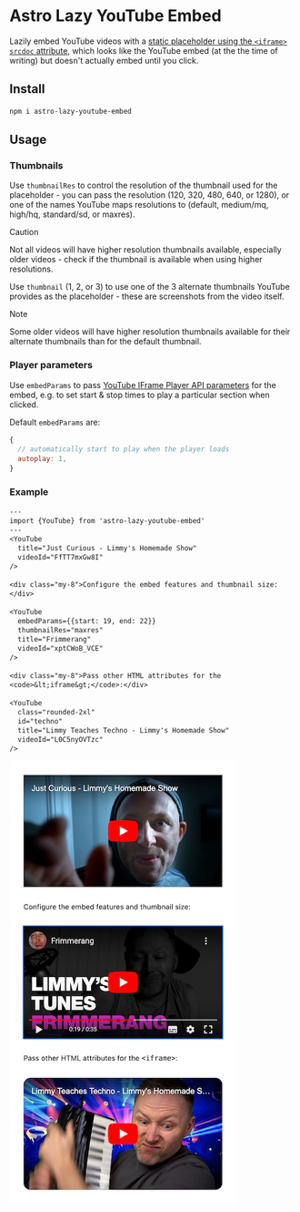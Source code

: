 # Astro Lazy YouTube Embed

Lazily embed YouTube videos with a [static placeholder using the `<iframe>` `srcdoc` attribute](https://css-tricks.com/lazy-load-embedded-youtube-videos/), which looks like the YouTube embed (at the the time of writing) but doesn't actually embed until you click.

## Install

```sh
npm i astro-lazy-youtube-embed
```

## Usage

### Thumbnails

Use `thumbnailRes` to control the resolution of the thumbnail used for the placeholder - you can pass the resolution (120, 320, 480, 640, or 1280), or one of the names YouTube maps resolutions to (default, medium/mq, high/hq, standard/sd, or maxres).

> [!CAUTION]
> Not all videos will have higher resolution thumbnails available, especially older videos - check if the thumbnail is available when using higher resolutions.

Use `thumbnail` (1, 2, or 3) to use one of the 3 alternate thumbnails YouTube provides as the placeholder - these are screenshots from the video itself.

> [!NOTE]
> Some older videos will have higher resolution thumbnails available for their alternate thumbnails than for the default thumbnail.

### Player parameters

Use `embedParams` to pass [YouTube IFrame Player API parameters](https://developers.google.com/youtube/player_parameters#Parameters) for the embed, e.g. to set start & stop times to play a particular section when clicked.

Default `embedParams` are:

```js
{
  // automatically start to play when the player loads
  autoplay: 1,
}
```

### Example

```astro
---
import {YouTube} from 'astro-lazy-youtube-embed'
---
<YouTube
  title="Just Curious - Limmy's Homemade Show"
  videoId="FfTT7mxGw8I"
/>

<div class="my-8">Configure the embed features and thumbnail size:</div>

<YouTube
  embedParams={{start: 19, end: 22}}
  thumbnailRes="maxres"
  title="Frimmerang"
  videoId="xptCWoB_VCE"
/>

<div class="my-8">Pass other HTML attributes for the <code>&lt;iframe&gt;</code>:</div>

<YouTube
  class="rounded-2xl"
  id="techno"
  title="Limmy Teaches Techno - Limmy's Homemade Show"
  videoId="L0C5nyOVTzc"
/>
```

![Rendered version of the above example code](./example.jpg)